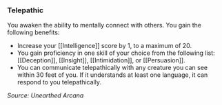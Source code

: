 ### Telepathic

You awaken the ability to mentally connect with others. You gain the following benefits:

- Increase your [[Intelligence]] score by 1, to a maximum of 20.
- You gain proficiency in one skill of your choice from the following list: [[Deception]], [[Insight]], [[Intimidation]], or [[Persuasion]].
- You can communicate telepathically with any creature you can see within 30 feet of you. If it understands at least one language, it can respond to you telepathically.

*Source: Unearthed Arcana*
